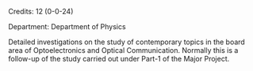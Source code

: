 Credits: 12 (0-0-24)

Department: Department of Physics

Detailed investigations on the study of contemporary topics in the board area of Optoelectronics and Optical Communication. Normally this is a follow-up of the study carried out under Part-1 of the Major Project.
